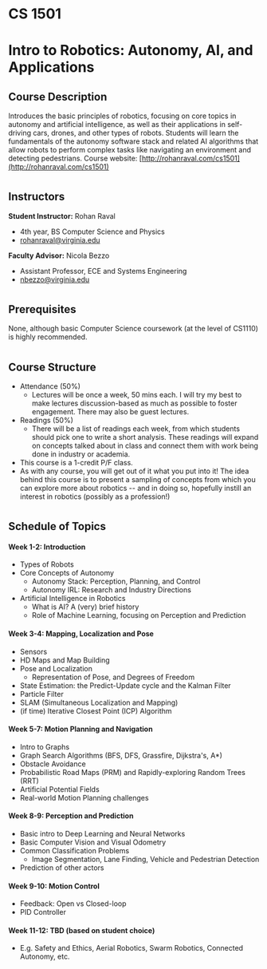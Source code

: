 # **CS 1501**
# **Intro to Robotics: Autonomy, AI, and Applications**

## **Course Description**
Introduces the basic principles of robotics, focusing on core topics in autonomy and artificial intelligence, as well as their applications in self-driving cars, drones, and other types of robots. Students will learn the fundamentals of the autonomy software stack and related AI algorithms that allow robots to perform complex tasks like navigating an environment and detecting pedestrians. Course website: [http://rohanraval.com/cs1501](http://rohanraval.com/cs1501)

#
## **Instructors**
**Student Instructor:** Rohan Raval
* 4th year, BS Computer Science and Physics
* rohanraval@virginia.edu

**Faculty Advisor:** Nicola Bezzo
* Assistant Professor, ECE and Systems Engineering
* nbezzo@virginia.edu

#
## **Prerequisites** ##
None, although basic Computer Science coursework (at the level of CS1110) is highly recommended.

#
## **Course Structure** ##
- Attendance (50%)
    - Lectures will be once a week, 50 mins each. I will try my best to make lectures discussion-based as much as possible to foster engagement. There may also be guest lectures.
- Readings (50%)
    - There will be a list of readings each week, from which students should pick one to write a short analysis. These readings will expand on concepts talked about in class and connect them with work being done in industry or academia.
- This course is a 1-credit P/F class.
- As with any course, you will get out of it what you put into it! The idea behind this course is to present a sampling of concepts from which you can explore more about robotics -- and in doing so, hopefully instill an interest in robotics (possibly as a profession!)

#
## **Schedule of Topics**

#### Week 1-2: Introduction
- Types of Robots
- Core Concepts of Autonomy
    - Autonomy Stack: Perception, Planning, and Control
    - Autonomy IRL: Research and Industry Directions
- Artificial Intelligence in Robotics
    - What is AI? A (very) brief history
    - Role of Machine Learning, focusing on Perception and Prediction

#### Week 3-4: Mapping, Localization and Pose
- Sensors
- HD Maps and Map Building
- Pose and Localization
    - Representation of Pose, and Degrees of Freedom
- State Estimation: the Predict-Update cycle and the Kalman Filter
- Particle Filter
- SLAM (Simultaneous Localization and Mapping)
- (if time) Iterative Closest Point (ICP) Algorithm

#### Week 5-7: Motion Planning and Navigation
- Intro to Graphs
- Graph Search Algorithms (BFS, DFS, Grassfire, Dijkstra's, A*)
- Obstacle Avoidance
- Probabilistic Road Maps (PRM) and Rapidly-exploring Random Trees (RRT)
- Artificial Potential Fields
- Real-world Motion Planning challenges

#### Week 8-9: Perception and Prediction
- Basic intro to Deep Learning and Neural Networks
- Basic Computer Vision and Visual Odometry
- Common Classification Problems
    - Image Segmentation, Lane Finding, Vehicle and Pedestrian Detection
- Prediction of other actors

#### Week 9-10: Motion Control
- Feedback: Open vs Closed-loop
- PID Controller

#### Week 11-12: TBD (based on student choice)
- E.g. Safety and Ethics, Aerial Robotics, Swarm Robotics, Connected Autonomy, etc.